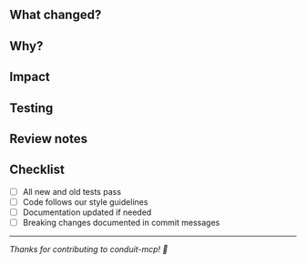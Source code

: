 ## What changed?

<!-- Brief summary of the changes -->

## Why?

<!-- The problem this solves or the value it adds -->

## Impact

<!-- How this affects users, performance, or the codebase -->

## Testing

<!-- How you verified the changes work -->

## Review notes

<!-- Anything specific you want reviewers to focus on -->

## Checklist

- [ ] All new and old tests pass
- [ ] Code follows our style guidelines
- [ ] Documentation updated if needed
- [ ] Breaking changes documented in commit messages

---

*Thanks for contributing to conduit-mcp! 🚀*
